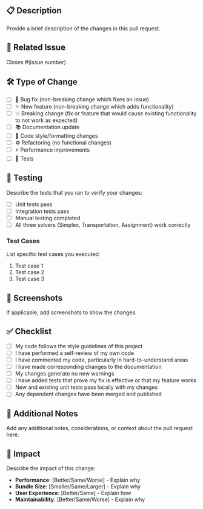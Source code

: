 ## 📋 Description

Provide a brief description of the changes in this pull request.

## 🔗 Related Issue

Closes #(issue number)

## 🛠️ Type of Change

- [ ] 🐛 Bug fix (non-breaking change which fixes an issue)
- [ ] ✨ New feature (non-breaking change which adds functionality)
- [ ] 💥 Breaking change (fix or feature that would cause existing functionality to not work as expected)
- [ ] 📚 Documentation update
- [ ] 🎨 Code style/formatting changes
- [ ] ♻️ Refactoring (no functional changes)
- [ ] ⚡ Performance improvements
- [ ] 🧪 Tests

## 🧪 Testing

Describe the tests that you ran to verify your changes:

- [ ] Unit tests pass
- [ ] Integration tests pass
- [ ] Manual testing completed
- [ ] All three solvers (Simplex, Transportation, Assignment) work correctly

### Test Cases

List specific test cases you executed:

1. Test case 1
2. Test case 2
3. Test case 3

## 📸 Screenshots

If applicable, add screenshots to show the changes.

## ✅ Checklist

- [ ] My code follows the style guidelines of this project
- [ ] I have performed a self-review of my own code
- [ ] I have commented my code, particularly in hard-to-understand areas
- [ ] I have made corresponding changes to the documentation
- [ ] My changes generate no new warnings
- [ ] I have added tests that prove my fix is effective or that my feature works
- [ ] New and existing unit tests pass locally with my changes
- [ ] Any dependent changes have been merged and published

## 📝 Additional Notes

Add any additional notes, considerations, or context about the pull request here.

## 🎯 Impact

Describe the impact of this change:

- **Performance**: [Better/Same/Worse] - Explain why
- **Bundle Size**: [Smaller/Same/Larger] - Explain why
- **User Experience**: [Better/Same] - Explain how
- **Maintainability**: [Better/Same/Worse] - Explain why
